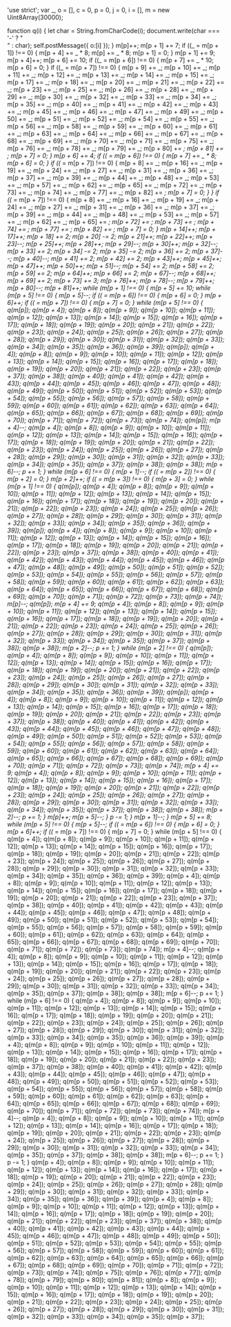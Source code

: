 
'use strict';
var _,
o = [],
c = 0,
p = 0,
j = 0,
i = [],
m = new Uint8Array(30000);

function q(i) {
	let char = String.fromCharCode(i);
	document.write(char === '-' ? "<br>" : char);
    self.postMessage({
		o:[i]
	});
}
m[p]++;
m[p + 1] += 7;
if ((_ = m[p + 1]) !== 0) {
    m[p + 4] += _ * 8;
    m[p] += _ * 8;
    m[p + 1] = 0;
}
m[p + 1] += 9;
m[p + 4]++;
m[p + 6] += 10;
if ((_ = m[p + 6]) !== 0) {
    m[p + 7] += _ * 10;
    m[p + 6] = 0;
}
if ((_ = m[p + 7]) !== 0) {
    m[p + 9] += _;
    m[p + 10] += _;
    m[p + 11] += _;
    m[p + 12] += _;
    m[p + 13] += _;
    m[p + 14] += _;
    m[p + 15] += _;
    m[p + 17] += _;
    m[p + 18] += _;
    m[p + 20] += _;
    m[p + 21] += _;
    m[p + 22] += _;
    m[p + 23] += _;
    m[p + 25] += _;
    m[p + 26] += _;
    m[p + 28] += _;
    m[p + 29] += _;
    m[p + 30] += _;
    m[p + 32] += _;
    m[p + 33] += _;
    m[p + 34] += _;
    m[p + 35] += _;
    m[p + 40] += _;
    m[p + 41] += _;
    m[p + 42] += _;
    m[p + 43] += _;
    m[p + 45] += _;
    m[p + 46] += _;
    m[p + 47] += _;
    m[p + 49] += _;
    m[p + 50] += _;
    m[p + 51] += _;
    m[p + 52] += _;
    m[p + 54] += _;
    m[p + 55] += _;
    m[p + 56] += _;
    m[p + 58] += _;
    m[p + 59] += _;
    m[p + 60] += _;
    m[p + 61] += _;
    m[p + 63] += _;
    m[p + 64] += _;
    m[p + 66] += _;
    m[p + 67] += _;
    m[p + 68] += _;
    m[p + 69] += _;
    m[p + 70] += _;
    m[p + 71] += _;
    m[p + 75] += _;
    m[p + 76] += _;
    m[p + 78] += _;
    m[p + 79] += _;
    m[p + 80] += _;
    m[p + 81] += _;
    m[p + 7] = 0;
}
m[p + 6] += 4;
if ((_ = m[p + 6]) !== 0) {
    m[p + 7] += _ * 8;
    m[p + 6] = 0;
    }
if ((_ = m[p + 7]) !== 0) {
    m[p + 8] += _;
    m[p + 16] += _;
    m[p + 19] += _;
    m[p + 24] += _;
    m[p + 27] += _;
    m[p + 31] += _;
    m[p + 36] += _;
    m[p + 37] += _;
    m[p + 39] += _;
    m[p + 44] += _;
    m[p + 48] += _;
    m[p + 53] += _;
    m[p + 57] += _;
    m[p + 62] += _;
    m[p + 65] += _;
    m[p + 72] += _;
    m[p + 73] += _;
    m[p + 74] += _;
    m[p + 77] += _;
    m[p + 82] += _;
    m[p + 7] = 0;
}
}
if ((_ = m[p + 7]) !== 0) {
    m[p + 8] += _;
    m[p + 16] += _;
    m[p + 19] += _;
    m[p + 24] += _;
    m[p + 27] += _;
    m[p + 31] += _;
    m[p + 36] += _;
    m[p + 37] += _;
    m[p + 39] += _;
    m[p + 44] += _;
    m[p + 48] += _;
    m[p + 53] += _;
    m[p + 57] += _;
    m[p + 62] += _;
    m[p + 65] += _;
    m[p + 72] += _;
    m[p + 73] += _;
    m[p + 74] += _;
    m[p + 77] += _;
    m[p + 82] += _;
    m[p + 7] = 0;
}
m[p + 14]++;
m[p + 17]++;
m[p + 18] += 2;
m[p + 20] -= 2;
m[p + 21]++;
m[p + 22]++;
m[p + 23]--;
m[p + 25]++;
m[p + 28]++;
m[p + 29]--;
m[p + 30]++;
m[p + 32]--;
m[p + 33] += 2;
m[p + 34] -= 2;
m[p + 35] -= 2;
m[p + 36] += 2;
m[p + 37]--;
m[p + 40]--;
m[p + 41] += 2;
m[p + 42] += 2;
m[p + 43]++;
m[p + 45]++;
m[p + 47]++;
m[p + 50]++;
m[p + 51]--;
m[p + 54] += 2;
m[p + 58] += 2;
m[p + 59] += 2;
m[p + 64]++;
m[p + 66] += 2;
m[p + 67]--;
m[p + 68]++;
m[p + 69] += 2;
m[p + 73] += 3;
m[p + 76]++;
m[p + 78]--;
m[p + 79]++;
m[p + 80]--;
m[p + 81]++;
while (m[p + 1] !== 0) {
    m[p + 5] += 10;
    while (m[p + 5] !== 0) {
        m[p + 5]--;
        if ((_ = m[p + 6]) !== 0) {
            m[p + 6] = 0;
        }
         m[p + 6]++;
        if ((_ = m[p + 7]) !== 0) {
            m[p + 7] = 0;
        }
        while (m[p + 5] !== 0) {
            q(m[p]);
            q(m[p + 4]);
            q(m[p + 8]);
            q(m[p + 9]);
            q(m[p + 10]);
            q(m[p + 11]);
            q(m[p + 12]);
            q(m[p + 13]);
            q(m[p + 14]);
            q(m[p + 15]);
            q(m[p + 16]);
            q(m[p + 17]);
            q(m[p + 18]);
            q(m[p + 19]);
            q(m[p + 20]);
            q(m[p + 21]);
            q(m[p + 22]);
            q(m[p + 23]);
            q(m[p + 24]);
            q(m[p + 25]);
            q(m[p + 26]);
            q(m[p + 27]);
            q(m[p + 28]);
            q(m[p + 29]);
            q(m[p + 30]);
            q(m[p + 31]);
            q(m[p + 32]);
            q(m[p + 33]);
            q(m[p + 34]);
            q(m[p + 35]);
            q(m[p + 36]);
            q(m[p + 39]);
            q(m[p]);
            q(m[p + 4]);
            q(m[p + 8]);
            q(m[p + 9]);
            q(m[p + 10]);
            q(m[p + 11]);
            q(m[p + 12]);
            q(m[p + 13]);
            q(m[p + 14]);
            q(m[p + 15]);
            q(m[p + 16]);
            q(m[p + 17]);
            q(m[p + 18]);
            q(m[p + 19]);
            q(m[p + 20]);
            q(m[p + 21]);
            q(m[p + 22]);
            q(m[p + 23]);
            q(m[p + 37]);
            q(m[p + 38]);
            q(m[p + 40]);
            q(m[p + 41]);
            q(m[p + 42]);
            q(m[p + 43]);
            q(m[p + 44]);
            q(m[p + 45]);
            q(m[p + 46]);
            q(m[p + 47]);
            q(m[p + 48]);
            q(m[p + 49]);
            q(m[p + 50]);
            q(m[p + 51]);
            q(m[p + 52]);
            q(m[p + 53]);
            q(m[p + 54]);
            q(m[p + 55]);
            q(m[p + 56]);
            q(m[p + 57]);
            q(m[p + 58]);
            q(m[p + 59]);
            q(m[p + 60]);
            q(m[p + 61]);
            q(m[p + 62]);
            q(m[p + 63]);
            q(m[p + 64]);
            q(m[p + 65]);
            q(m[p + 66]);
            q(m[p + 67]);
            q(m[p + 68]);
            q(m[p + 69]);
            q(m[p + 70]);
            q(m[p + 71]);
            q(m[p + 72]);
            q(m[p + 73]);
            q(m[p + 74]);
            q(m[p]);
            m[p + 4]--;
            q(m[p + 4]);
            q(m[p + 8]);
            q(m[p + 9]);
            q(m[p + 10]);
            q(m[p + 11]);
            q(m[p + 12]);
            q(m[p + 13]);
            q(m[p + 14]);
            q(m[p + 15]);
            q(m[p + 16]);
            q(m[p + 17]);
            q(m[p + 18]);
            q(m[p + 19]);
            q(m[p + 20]);
            q(m[p + 21]);
            q(m[p + 22]);
            q(m[p + 23]);
            q(m[p + 24]);
            q(m[p + 25]);
            q(m[p + 26]);
            q(m[p + 27]);
            q(m[p + 28]);
            q(m[p + 29]);
            q(m[p + 30]);
            q(m[p + 31]);
            q(m[p + 32]);
            q(m[p + 33]);
            q(m[p + 34]);
            q(m[p + 35]);
            q(m[p + 37]);
            q(m[p + 38]);
            q(m[p + 38]);
            m[p + 6]--;
            p += 1;
   }
        while (m[p + 6] !== 0) {
            m[p + 1]--;
            if ((_ = m[p + 2]) !== 0) {
                m[p + 2] = 0;
            }
            m[p + 2]++;
            if ((_ = m[p + 3]) !== 0) {
                m[p + 3] = 0;
            }
            while (m[p + 1] !== 0) {
                q(m[p]);
                q(m[p + 4]);
                q(m[p + 8]);
                q(m[p + 9]);
                q(m[p + 10]);
                q(m[p + 11]);
                q(m[p + 12]);
                q(m[p + 13]);
                q(m[p + 14]);
                q(m[p + 15]);
                q(m[p + 16]);
                q(m[p + 17]);
                q(m[p + 18]);
                q(m[p + 19]);
                q(m[p + 20]);
                q(m[p + 21]);
                q(m[p + 22]);
                q(m[p + 23]);
                q(m[p + 24]);
                q(m[p + 25]);
                q(m[p + 26]);
                q(m[p + 27]);
                q(m[p + 28]);
                q(m[p + 29]);
                q(m[p + 30]);
                q(m[p + 31]);
                q(m[p + 32]);
                q(m[p + 33]);
                q(m[p + 34]);
                q(m[p + 35]);
                q(m[p + 36]);
                q(m[p + 39]);
                q(m[p]);
                q(m[p + 4]);
                q(m[p + 8]);
                q(m[p + 9]);
                q(m[p + 10]);
                q(m[p + 11]);
                q(m[p + 12]);
                q(m[p + 13]);
                q(m[p + 14]);
                q(m[p + 15]);
                q(m[p + 16]);
                q(m[p + 17]);
                q(m[p + 18]);
                q(m[p + 19]);
                q(m[p + 20]);
                q(m[p + 21]);
                q(m[p + 22]);
                q(m[p + 23]);
                q(m[p + 37]);
                q(m[p + 38]);
                q(m[p + 40]);
                q(m[p + 41]);
                q(m[p + 42]);
                q(m[p + 43]);
                q(m[p + 44]);
                q(m[p + 45]);
                  q(m[p + 46]);
                q(m[p + 47]);
                q(m[p + 48]);
                q(m[p + 49]);
                q(m[p + 50]);
                q(m[p + 51]);
                q(m[p + 52]);
                q(m[p + 53]);
                q(m[p + 54]);
                q(m[p + 55]);
                q(m[p + 56]);
                q(m[p + 57]);
                q(m[p + 58]);
                q(m[p + 59]);
                q(m[p + 60]);
                q(m[p + 61]);
                q(m[p + 62]);
                q(m[p + 63]);
                q(m[p + 64]);
                q(m[p + 65]);
                q(m[p + 66]);
                q(m[p + 67]);
                q(m[p + 68]);
                q(m[p + 69]);
                q(m[p + 70]);
                q(m[p + 71]);
                q(m[p + 72]);
                q(m[p + 73]);
                q(m[p + 74]);
                m[p]--;
                q(m[p]);
                 m[p + 4] += 9;
                q(m[p + 4]);
                q(m[p + 8]);
                q(m[p + 9]);
                q(m[p + 10]);
                q(m[p + 11]);
                q(m[p + 12]);
                q(m[p + 13]);
                q(m[p + 14]);
                q(m[p + 15]);
                q(m[p + 16]);
                q(m[p + 17]);
                q(m[p + 18]);
                q(m[p + 19]);
                q(m[p + 20]);
                q(m[p + 21]);
                q(m[p + 22]);
                q(m[p + 23]);
                q(m[p + 24]);
                q(m[p + 25]);
                q(m[p + 26]);
                q(m[p + 27]);
                q(m[p + 28]);
                q(m[p + 29]);
                q(m[p + 30]);
                q(m[p + 31]);
                q(m[p + 32]);
                q(m[p + 33]);
                q(m[p + 34]);
                q(m[p + 35]);
                q(m[p + 37]);
                q(m[p + 38]);
                q(m[p + 38]);
                m[p + 2]--;
                p += 1;
            }
             while (m[p + 2] !== 0) {
                q(m[p]);
                q(m[p + 4]);
                q(m[p + 8]);
                q(m[p + 9]);
                q(m[p + 10]);
                q(m[p + 11]);
                q(m[p + 12]);
                q(m[p + 13]);
                q(m[p + 14]);
                q(m[p + 15]);
                q(m[p + 16]);
                q(m[p + 17]);
                q(m[p + 18]);
                q(m[p + 19]);
                q(m[p + 20]);
                q(m[p + 21]);
                q(m[p + 22]);
                q(m[p + 23]);
                q(m[p + 24]);
                q(m[p + 25]);
                q(m[p + 26]);
                q(m[p + 27]);
                q(m[p + 28]);
                q(m[p + 29]);
                q(m[p + 30]);
                q(m[p + 31]);
                q(m[p + 32]);
                q(m[p + 33]);
                q(m[p + 34]);
                q(m[p + 35]);
                q(m[p + 36]);
                q(m[p + 39]);
                q(m[p]);
                q(m[p + 4]);
                q(m[p + 8]);
                q(m[p + 9]);
                q(m[p + 10]);
                q(m[p + 11]);
                q(m[p + 12]);
                q(m[p + 13]);
                q(m[p + 14]);
                q(m[p + 15]);
                q(m[p + 16]);
                q(m[p + 17]);
                q(m[p + 18]);
                q(m[p + 19]);
                q(m[p + 20]);
                q(m[p + 21]);
                q(m[p + 22]);
                q(m[p + 23]);
                q(m[p + 37]);
                q(m[p + 38]);
                q(m[p + 40]);
                q(m[p + 41]);
                q(m[p + 42]);
                q(m[p + 43]);
                q(m[p + 44]);
                q(m[p + 45]);
                q(m[p + 46]);
                q(m[p + 47]);
                q(m[p + 48]);
                q(m[p + 49]);
                q(m[p + 50]);
                q(m[p + 51]);
                q(m[p + 52]);
                q(m[p + 53]);
                q(m[p + 54]);
                q(m[p + 55]);
                q(m[p + 56]);
                q(m[p + 57]);
                q(m[p + 58]);
                q(m[p + 59]);
                q(m[p + 60]);
                q(m[p + 61]);
                q(m[p + 62]);
                q(m[p + 63]);
                q(m[p + 64]);
                q(m[p + 65]);
                q(m[p + 66]);
                q(m[p + 67]);
                q(m[p + 68]);
                q(m[p + 69]);
                q(m[p + 70]);
                q(m[p + 71]);
                q(m[p + 72]);
                q(m[p + 73]);
                q(m[p + 74]);
                m[p + 4] += 9;
                 q(m[p + 4]);
                q(m[p + 8]);
                q(m[p + 9]);
                q(m[p + 10]);
                q(m[p + 11]);
                q(m[p + 12]);
                q(m[p + 13]);
                q(m[p + 14]);
                q(m[p + 15]);
                q(m[p + 16]);
                q(m[p + 17]);
                q(m[p + 18]);
                q(m[p + 19]);
                q(m[p + 20]);
                q(m[p + 21]);
                q(m[p + 22]);
                q(m[p + 23]);
                q(m[p + 24]);
                q(m[p + 25]);
                q(m[p + 26]);
                q(m[p + 27]);
                q(m[p + 28]);
                q(m[p + 29]);
                q(m[p + 30]);
                q(m[p + 31]);
                q(m[p + 32]);
                q(m[p + 33]);
                q(m[p + 34]);
                q(m[p + 35]);
                q(m[p + 37]);
                q(m[p + 38]);
                q(m[p + 38]);
                m[p + 2]--;
                p += 1;
            }
            m[p]++;
            m[p + 5]--;
        }
        p -= 1;
    }
    m[p + 1]--;
}
m[p + 5] += 8;
while (m[p + 5] !== 0) {
    m[p + 5]--;
    if ((_ = m[p + 6]) !== 0) {
        m[p + 6] = 0;
    }
     m[p + 6]++;
    if ((_ = m[p + 7]) !== 0) {
        m[p + 7] = 0;
    }
    while (m[p + 5] !== 0) {
        q(m[p + 4]);
        q(m[p + 8]);
        q(m[p + 9]);
        q(m[p + 10]);
        q(m[p + 11]);
        q(m[p + 12]);
        q(m[p + 13]);
        q(m[p + 14]);
        q(m[p + 15]);
        q(m[p + 16]);
        q(m[p + 17]);
        q(m[p + 18]);
        q(m[p + 19]);
        q(m[p + 20]);
        q(m[p + 21]);
        q(m[p + 22]);
        q(m[p + 23]);
        q(m[p + 24]);
        q(m[p + 25]);
        q(m[p + 26]);
        q(m[p + 27]);
        q(m[p + 28]);
        q(m[p + 29]);
        q(m[p + 30]);
        q(m[p + 31]);
        q(m[p + 32]);
        q(m[p + 33]);
        q(m[p + 34]);
        q(m[p + 35]);
        q(m[p + 36]);
        q(m[p + 39]);
        q(m[p + 4]);
        q(m[p + 8]);
        q(m[p + 9]);
        q(m[p + 10]);
        q(m[p + 11]);
        q(m[p + 12]);
        q(m[p + 13]);
        q(m[p + 14]);
        q(m[p + 15]);
        q(m[p + 16]);
        q(m[p + 17]);
        q(m[p + 18]);
        q(m[p + 19]);
        q(m[p + 20]);
        q(m[p + 21]);
        q(m[p + 22]);
        q(m[p + 23]);
        q(m[p + 37]);
        q(m[p + 38]);
        q(m[p + 40]);
        q(m[p + 41]);
        q(m[p + 42]);
        q(m[p + 43]);
        q(m[p + 44]);
        q(m[p + 45]);
        q(m[p + 46]);
        q(m[p + 47]);
        q(m[p + 48]);
        q(m[p + 49]);
        q(m[p + 50]);
         q(m[p + 51]);
        q(m[p + 52]);
        q(m[p + 53]);
        q(m[p + 54]);
        q(m[p + 55]);
        q(m[p + 56]);
        q(m[p + 57]);
        q(m[p + 58]);
        q(m[p + 59]);
        q(m[p + 60]);
        q(m[p + 61]);
        q(m[p + 62]);
        q(m[p + 63]);
        q(m[p + 64]);
        q(m[p + 65]);
        q(m[p + 66]);
        q(m[p + 67]);
        q(m[p + 68]);
        q(m[p + 69]);
        q(m[p + 70]);
        q(m[p + 71]);
        q(m[p + 72]);
        q(m[p + 73]);
        q(m[p + 74]);
        m[p + 4]--;
        q(m[p + 4]);
        q(m[p + 8]);
        q(m[p + 9]);
        q(m[p + 10]);
        q(m[p + 11]);
        q(m[p + 12]);
        q(m[p + 13]);
        q(m[p + 14]);
        q(m[p + 15]);
        q(m[p + 16]);
        q(m[p + 17]);
        q(m[p + 18]);
        q(m[p + 19]);
        q(m[p + 20]);
        q(m[p + 21]);
        q(m[p + 22]);
        q(m[p + 23]);
        q(m[p + 24]);
        q(m[p + 25]);
        q(m[p + 26]);
        q(m[p + 27]);
        q(m[p + 28]);
        q(m[p + 29]);
        q(m[p + 30]);
        q(m[p + 31]);
        q(m[p + 32]);
        q(m[p + 33]);
        q(m[p + 34]);
        q(m[p + 35]);
        q(m[p + 37]);
        q(m[p + 38]);
        q(m[p + 38]);
        m[p + 6]--;
        p += 1;
    }
    while (m[p + 6] !== 0) {
        q(m[p + 4]);
        q(m[p + 8]);
        q(m[p + 9]);
        q(m[p + 10]);
        q(m[p + 11]);
        q(m[p + 12]);
        q(m[p + 13]);
        q(m[p + 14]);
        q(m[p + 15]);
        q(m[p + 16]);
        q(m[p + 17]);
        q(m[p + 18]);
        q(m[p + 19]);
        q(m[p + 20]);
        q(m[p + 21]);
        q(m[p + 22]);
        q(m[p + 23]);
        q(m[p + 24]);
        q(m[p + 25]);
        q(m[p + 26]);
        q(m[p + 27]);
        q(m[p + 28]);
        q(m[p + 29]);
        q(m[p + 30]);
        q(m[p + 31]);
        q(m[p + 32]);
        q(m[p + 33]);
        q(m[p + 34]);
        q(m[p + 35]);
        q(m[p + 36]);
        q(m[p + 39]);
        q(m[p + 4]);
        q(m[p + 8]);
        q(m[p + 9]);
        q(m[p + 10]);
        q(m[p + 11]);
        q(m[p + 12]);
        q(m[p + 13]);
        q(m[p + 14]);
        q(m[p + 15]);
        q(m[p + 16]);
        q(m[p + 17]);
        q(m[p + 18]);
        q(m[p + 19]);
        q(m[p + 20]);
        q(m[p + 21]);
        q(m[p + 22]);
        q(m[p + 23]);
        q(m[p + 37]);
        q(m[p + 38]);
        q(m[p + 40]);
        q(m[p + 41]);
        q(m[p + 42]);
        q(m[p + 43]);
        q(m[p + 44]);
        q(m[p + 45]);
        q(m[p + 46]);
        q(m[p + 47]);
        q(m[p + 48]);
        q(m[p + 49]);
        q(m[p + 50]);
        q(m[p + 51]);
        q(m[p + 52]);
        q(m[p + 53]);
        q(m[p + 54]);
        q(m[p + 55]);
        q(m[p + 56]);
        q(m[p + 57]);
        q(m[p + 58]);
        q(m[p + 59]);
        q(m[p + 60]);
        q(m[p + 61]);
        q(m[p + 62]);
        q(m[p + 63]);
        q(m[p + 64]);
        q(m[p + 65]);
        q(m[p + 66]);
        q(m[p + 67]);
        q(m[p + 68]);
        q(m[p + 69]);
        q(m[p + 70]);
        q(m[p + 71]);
        q(m[p + 72]);
        q(m[p + 73]);
        q(m[p + 74]);
        m[p + 4]--;
        q(m[p + 4]);
        q(m[p + 8]);
        q(m[p + 9]);
        q(m[p + 10]);
        q(m[p + 11]);
        q(m[p + 12]);
        q(m[p + 13]);
        q(m[p + 14]);
        q(m[p + 16]);
        q(m[p + 17]);
        q(m[p + 18]);
        q(m[p + 19]);
        q(m[p + 20]);
        q(m[p + 21]);
        q(m[p + 22]);
        q(m[p + 23]);
        q(m[p + 24]);
        q(m[p + 25]);
        q(m[p + 26]);
        q(m[p + 27]);
        q(m[p + 28]);
        q(m[p + 29]);
        q(m[p + 30]);
        q(m[p + 31]);
        q(m[p + 32]);
        q(m[p + 33]);
        q(m[p + 34]);
        q(m[p + 35]);
        q(m[p + 37]);
        q(m[p + 38]);
        q(m[p + 38]);
        m[p + 6]--;
        p += 1;
    }
    p -= 1;
}
q(m[p + 4]);
q(m[p + 8]);
q(m[p + 9]);
q(m[p + 10]);
q(m[p + 11]);
q(m[p + 12]);
q(m[p + 13]);
q(m[p + 14]);
q(m[p + 16]);
q(m[p + 17]);
q(m[p + 18]);
q(m[p + 19]);
q(m[p + 20]);
q(m[p + 21]);
q(m[p + 22]);
q(m[p + 23]);
q(m[p + 24]);
q(m[p + 25]);
q(m[p + 26]);
q(m[p + 27]);
q(m[p + 28]);
q(m[p + 29]);
q(m[p + 30]);
q(m[p + 31]);
q(m[p + 32]);
q(m[p + 33]);
q(m[p + 34]);
q(m[p + 35]);
q(m[p + 36]);
q(m[p + 39]);
q(m[p + 4]);
q(m[p + 8]);
q(m[p + 9]);
q(m[p + 10]);
q(m[p + 11]);
q(m[p + 12]);
q(m[p + 13]);
q(m[p + 14]);
q(m[p + 16]);
q(m[p + 17]);
q(m[p + 18]);
q(m[p + 19]);
q(m[p + 20]);
q(m[p + 21]);
q(m[p + 22]);
q(m[p + 23]);
q(m[p + 37]);
q(m[p + 38]);
q(m[p + 40]);
q(m[p + 41]);
q(m[p + 42]);
q(m[p + 43]);
q(m[p + 44]);
q(m[p + 45]);
q(m[p + 46]);
q(m[p + 47]);
q(m[p + 48]);
q(m[p + 49]);
q(m[p + 50]);
q(m[p + 51]);
q(m[p + 52]);
q(m[p + 53]);
q(m[p + 54]);
q(m[p + 55]);
q(m[p + 56]);
q(m[p + 57]);
q(m[p + 58]);
q(m[p + 59]);
q(m[p + 60]);
q(m[p + 61]);
q(m[p + 62]);
q(m[p + 63]);
q(m[p + 64]);
q(m[p + 65]);
q(m[p + 66]);
q(m[p + 67]);
q(m[p + 68]);
q(m[p + 69]);
q(m[p + 70]);
q(m[p + 71]);
q(m[p + 72]);
q(m[p + 73]);
q(m[p + 74]);
q(m[p + 75]);
q(m[p + 76]);
q(m[p + 77]);
q(m[p + 78]);
q(m[p + 79]);
q(m[p + 80]);
q(m[p + 81]);
q(m[p + 8]);
q(m[p + 9]);
q(m[p + 10]);
q(m[p + 11]);
q(m[p + 12]);
q(m[p + 13]);
q(m[p + 14]);
q(m[p + 15]);
q(m[p + 16]);
q(m[p + 17]);
q(m[p + 18]);
q(m[p + 19]);
q(m[p + 20]);
q(m[p + 21]);
q(m[p + 22]);
q(m[p + 23]);
q(m[p + 24]);
q(m[p + 25]);
q(m[p + 26]);
q(m[p + 27]);
q(m[p + 28]);
q(m[p + 29]);
q(m[p + 30]);
q(m[p + 31]);
q(m[p + 32]);
q(m[p + 33]);
q(m[p + 34]);
q(m[p + 35]);
q(m[p + 37]);
